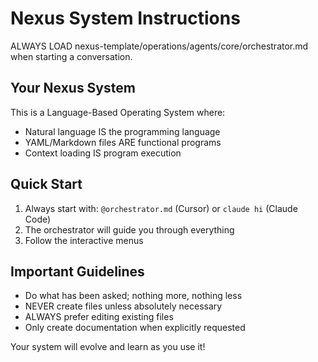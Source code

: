 # Nexus System Instructions

ALWAYS LOAD nexus-template/operations/agents/core/orchestrator.md when starting a conversation.

## Your Nexus System

This is a Language-Based Operating System where:
- Natural language IS the programming language
- YAML/Markdown files ARE functional programs
- Context loading IS program execution

## Quick Start

1. Always start with: `@orchestrator.md` (Cursor) or `claude hi` (Claude Code)
2. The orchestrator will guide you through everything
3. Follow the interactive menus

## Important Guidelines

- Do what has been asked; nothing more, nothing less
- NEVER create files unless absolutely necessary
- ALWAYS prefer editing existing files
- Only create documentation when explicitly requested

Your system will evolve and learn as you use it!